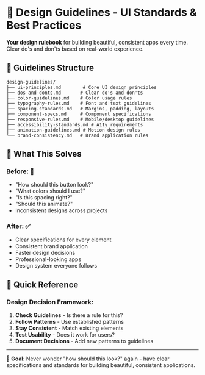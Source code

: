 # 📐 Design Guidelines - UI Standards & Best Practices

**Your design rulebook** for building beautiful, consistent apps every time. Clear do's and don'ts based on real-world experience.

## 📁 Guidelines Structure

```
design-guidelines/
├── ui-principles.md        # Core UI design principles
├── dos-and-donts.md       # Clear do's and don'ts
├── color-guidelines.md    # Color usage rules
├── typography-rules.md    # Font and text guidelines  
├── spacing-standards.md   # Margins, padding, layouts
├── component-specs.md     # Component specifications
├── responsive-rules.md    # Mobile/desktop guidelines
├── accessibility-standards.md # A11y requirements
├── animation-guidelines.md # Motion design rules
└── brand-consistency.md   # Brand application rules
```

## 🎯 What This Solves

### **Before:** 🤔
- "How should this button look?"
- "What colors should I use?"
- "Is this spacing right?"
- "Should this animate?"
- Inconsistent designs across projects

### **After:** ✅
- Clear specifications for every element
- Consistent brand application
- Faster design decisions
- Professional-looking apps
- Design system everyone follows

## 🚀 Quick Reference

### **Design Decision Framework:**
1. **Check Guidelines** - Is there a rule for this?
2. **Follow Patterns** - Use established patterns
3. **Stay Consistent** - Match existing elements
4. **Test Usability** - Does it work for users?
5. **Document Decisions** - Add new patterns to guidelines

---

**🎨 Goal**: Never wonder "how should this look?" again - have clear specifications and standards for building beautiful, consistent applications.